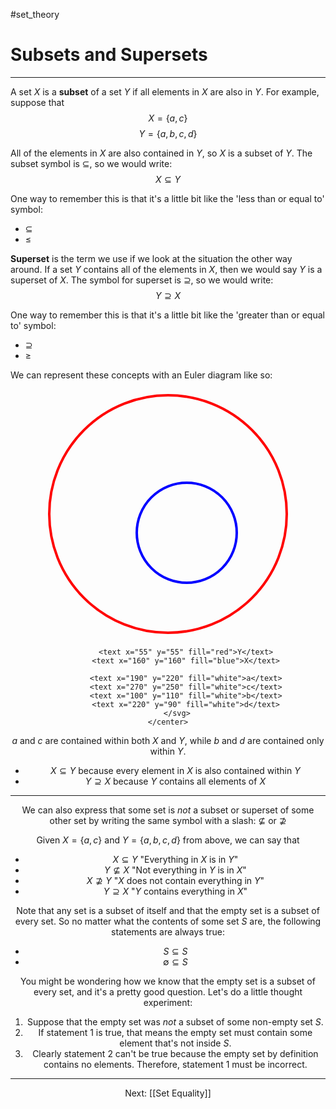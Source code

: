 #set_theory 

# Subsets and Supersets

---

A set $X$ is a **subset** of a set $Y$ if all elements in $X$ are also in $Y$. For example, suppose that $$X = \{a, c\}$$ $$Y = \{a, b, c, d\}$$

All of the elements in $X$ are also contained in $Y$, so $X$ is a subset of $Y$. The subset symbol is $\subseteq$, so we would write: $$X \subseteq Y$$

One way to remember this is that it's a little bit like the 'less than or equal to' symbol:
- $\subseteq$
- $\le$

**Superset** is the term we use if we look at the situation the other way around. If a set $Y$ contains all of the elements in $X$, then we would say $Y$ is a superset of $X$. The symbol for superset is $\supseteq$, so we would write: $$Y \supseteq X$$

One way to remember this is that it's a little bit like the 'greater than or equal to' symbol:
- $\supseteq$
- $\ge$

We can represent these concepts with an Euler diagram like so:

<html>
	<center>
		<svg width="400" height="400">
			<circle cx="200" cy="200" r="190" stroke="red" stroke-width="4" fill="none"/>
			<circle cx="230" cy="230" r="80" stroke="blue" stroke-width="4" fill="none"/>
			
			<text x="55" y="55" fill="red">Y</text>
			<text x="160" y="160" fill="blue">X</text>
			
			<text x="190" y="220" fill="white">a</text>
			<text x="270" y="250" fill="white">c</text>
			<text x="100" y="110" fill="white">b</text>
			<text x="220" y="90" fill="white">d</text>
		</svg>
	</center>
</html>

$a$ and $c$ are contained within both $X$ and $Y$, while $b$ and $d$ are contained only within $Y$.

- $X \subseteq Y$ because every element in $X$ is also contained within $Y$
- $Y \supseteq X$ because $Y$ contains all elements of $X$

---

We can also express that some set is *not* a subset or superset of some other set by writing the same symbol with a slash: $\not\subseteq$ or $\not \supseteq$

Given $X = \{a, c\}$ and $Y = \{a, b, c, d\}$ from above, we can say that

- $X \subseteq Y$ "Everything in $X$ is in $Y$"
- $Y \not\subseteq X$ "Not everything in $Y$ is in $X$"
- $X \not\supseteq Y$ "$X$ does not contain everything in $Y$"
- $Y \supseteq X$ "$Y$ contains everything in $X$"

Note that any set is a subset of itself and that the empty set is a subset of every set. So no matter what the contents of some set $S$ are, the following statements are always true:

- $S \subseteq S$
- $\emptyset \subseteq S$

You might be wondering how we know that the empty set is a subset of every set, and it's a pretty good question. Let's do a little thought experiment:

1. Suppose that the empty set was *not* a subset of some non-empty set $S$.
2. If statement 1 is true, that means the empty set must contain some element that's not inside $S$.
3. Clearly statement 2 can't be true because the empty set by definition contains no elements. Therefore, statement 1 must be incorrect.

---

Next: [[Set Equality]]